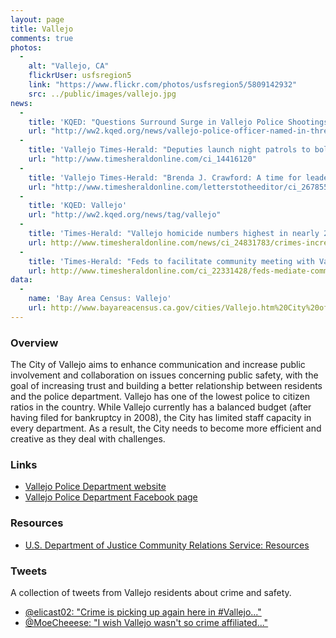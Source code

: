 ```yaml
---
layout: page
title: Vallejo
comments: true
photos:
  -
    alt: "Vallejo, CA"
    flickrUser: usfsregion5
    link: "https://www.flickr.com/photos/usfsregion5/5809142932"
    src: ../public/images/vallejo.jpg
news:
  -
    title: 'KQED: "Questions Surround Surge in Vallejo Police Shootings"'
    url: "http://ww2.kqed.org/news/vallejo-police-officer-named-in-three-fatal-shootings"
  -
    title: 'Vallejo Times-Herald: "Deputies launch night patrols to bolster shrunken city force"'
    url: "http://www.timesheraldonline.com/ci_14416120"
  -
    title: 'Vallejo Times-Herald: "Brenda J. Crawford: A time for leadership"'
    url: "http://www.timesheraldonline.com/letterstotheeditor/ci_26785582/brenda-j-crawford-time-leadership"
  -
    title: 'KQED: Vallejo'
    url: "http://ww2.kqed.org/news/tag/vallejo"
  - 
    title: 'Times-Herald: "Vallejo homicide numbers highest in nearly 20 years"'
    url: http://www.timesheraldonline.com/news/ci_24831783/crimes-increased-2013
  - 
    title: 'Times-Herald: "Feds to facilitate community meeting with Vallejo police representatives"'
    url: http://www.timesheraldonline.com/ci_22331428/feds-mediate-community-meeting-vallejo-police-representatives
data:
  -
    name: 'Bay Area Census: Vallejo'
    url: http://www.bayareacensus.ca.gov/cities/Vallejo.htm%20City%20of%20Vallejo
---
```


### Overview 

The City of Vallejo aims to enhance communication and increase public involvement and collaboration on issues concerning public safety, with the goal of increasing trust and building a better relationship between residents and the police department. Vallejo has one of the lowest police to citizen ratios in the country. While Vallejo currently has a balanced budget (after having filed for bankruptcy in 2008), the City has limited staff capacity in every department. As a result, the City needs to become more efficient and creative as they deal with challenges.

### Links

* [Vallejo Police Department website](http://www.ci.vallejo.ca.us/city_hall/departments___divisions/police)
* [Vallejo Police Department Facebook page](https://www.facebook.com/VallejoPD)

### Resources 

* [U.S. Department of Justice Community Relations Service: Resources](http://www.justice.gov/crs/resource-center)

### Tweets

A collection of tweets from Vallejo residents about crime and safety. 

* [@elicast02: "Crime is picking up again here in #Vallejo..."](https://twitter.com/elicast02/status/527858500580278272)
* [@MoeCheeese: "I wish Vallejo wasn't so crime affiliated..."](https://twitter.com/MoeCheeese/status/527303282264653825)
